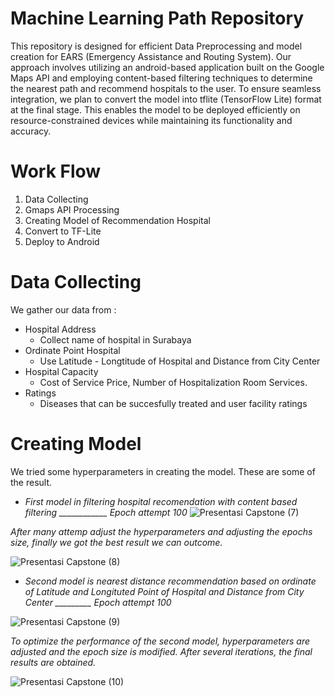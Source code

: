 # Machine Learning Path Repository 
This repository is designed for efficient Data Preprocessing and model creation for EARS (Emergency Assistance and Routing System). Our approach involves utilizing an android-based application built on the Google Maps API and employing content-based filtering techniques to determine the nearest path and recommend hospitals to the user. To ensure seamless integration, we plan to convert the model into tflite (TensorFlow Lite) format at the final stage. This enables the model to be deployed efficiently on resource-constrained devices while maintaining its functionality and accuracy.
# Work Flow 
1. Data Collecting 
2. Gmaps API Processing
3. Creating Model of Recommendation Hospital 
4. Convert to TF-Lite
5. Deploy to Android 
# Data Collecting 
We gather our data from :
- Hospital Address
   - Collect name of hospital in Surabaya 
- Ordinate Point Hospital
   - Use Latitude - Longtitude of Hospital and Distance from City Center
- Hospital Capacity
   - Cost of Service Price, Number of Hospitalization Room Services.
- Ratings 
   - Diseases that can be succesfully treated and user facility ratings 
# Creating Model 
We tried some hyperparameters in creating the model. These are some of the result.

- *First model in filtering hospital recomendation with content based filtering  ____________ Epoch attempt 100*
![Presentasi Capstone (7)](https://github.com/abelyoshuara/ears-project/assets/128933031/4213d095-ea2c-488e-9de2-19a1ae25fd67)

*After many attemp adjust the hyperparameters and adjusting the epochs size, finally we got the best result we can outcome.*

![Presentasi Capstone (8)](https://github.com/abelyoshuara/ears-project/assets/128933031/30c3500e-253e-41bf-b948-c48a20ae874d)

- *Second model is nearest distance recommendation based on ordinate of Latitude and Longituted  Point of Hospital and Distance from City Center
_________ Epoch attempt 100*

![Presentasi Capstone (9)](https://github.com/abelyoshuara/ears-project/assets/128933031/50a194ff-b7ab-4081-9904-b85325b4e0da)

*To optimize the performance of the second model, hyperparameters are adjusted and the epoch size is modified. After several iterations, the final results are obtained.*

![Presentasi Capstone (10)](https://github.com/abelyoshuara/ears-project/assets/128933031/fce44b51-35a6-4bd2-a29b-5bbee65644f3)





